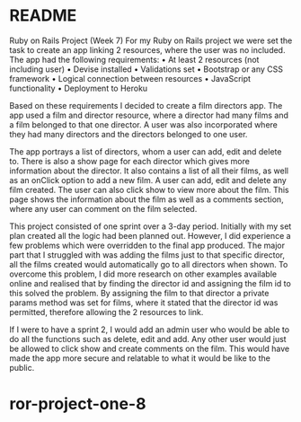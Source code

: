 # README

Ruby on Rails Project (Week 7)
For my Ruby on Rails project we were set the task to create an app linking 2 resources, where the user was no included. The app had the following requirements:
•	At least 2 resources (not including user)
•	Devise installed
•	Validations set
•	Bootstrap or any CSS framework
•	Logical connection between resources
•	JavaScript functionality
•	Deployment to Heroku

Based on these requirements I decided to create a film directors app. The app used a film and director resource, where a director had many films and a film belonged to that one director. A user was also incorporated where they had many directors and the directors belonged to one user.

The app portrays a list of directors, whom a user can add, edit and delete to. There is also a show page for each director which gives more information about the director. It also contains a list of all their films, as well as an onClick option to add a new film. A user can add, edit and delete any film created. The user can also click show to view more about the film. This page shows the information about the film as well as a comments section, where any user can comment on the film selected.

This project consisted of one sprint over a 3-day period. Initially with my set plan created all the logic had been planned out. However, I did experience a few problems which were overridden to the final app produced. The major part that I struggled with was adding the films just to that specific director, all the films created would automatically go to all directors when shown. To overcome this problem, I did more research on other examples available online and realised that by finding the director id and assigning the film id to this solved the problem. By assigning the film to that director a private params method was set for films, where it stated that the director id was permitted, therefore allowing the 2 resources to link.

If I were to have a sprint 2, I would add an admin user who would be able to do all the functions such as delete, edit and add. Any other user would just be allowed to click show and create comments on the film. This would have made the app more secure and relatable to what it would be like to the public.

# ror-project-one-8
